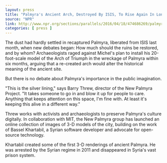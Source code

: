 ```yaml
---
layout: press
title: "Palmyra's Ancient Arch, Destroyed By ISIS, To Rise Again In London"
source: "NPR"
link: http://www.npr.org/sections/parallels/2016/04/18/474686269/palmyras-ancient-arch-destroyed-by-isis-to-rise-again-in-london
categories: [ press ]
---
```


The dust had hardly settled in recaptured Palmyra, liberated from ISIS last month, when new debates began: How much should the ruins be restored, and by whom? Archaeologists raged against Michel's plan to install his 20-foot-scale model of the Arch of Triumph in the wreckage of Palmyra within six months, arguing that a re-created arch would alter the historical meaning of the ancient site.

But there is no debate about Palmyra's importance in the public imagination.

"This is the silver lining," says Barry Threw, director of the New Palmyra Project. "It takes someone to go in and blow it up for people to care. Anything that keeps attention on this space, I'm fine with. At least it's keeping this alive in a different way."

Threw works with activists and archaeologists to preserve Palmyra's culture digitally. In collaboration with MIT, the New Palmyra group has launched an online collection of images of 3-D models of the city, building on the work of Bassel Khartabil, a Syrian software developer and advocate for open-source technology.

Khartabil created some of the first 3-D renderings of ancient Palmyra. He was arrested by the Syrian regime in 2011 and disappeared in Syria's vast prison system.
